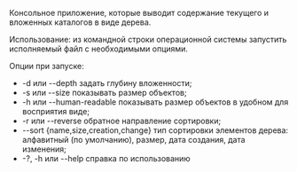 ﻿Консольное приложение, которые выводит содержание текущего и вложенных каталогов в виде дерева.

Использование: из командной строки операционной системы запустить исполняемый файл с необходимыми опциями.

Опции при запуске:
* -d или --depth						задать глубину вложенности;
* -s или --size						показывать размер объектов;
* -h или --human-readable				показывать размер объектов в удобном для восприятия виде;
* -r или --reverse					обратное направление сортировки;
* --sort {name,size,creation,change}	тип сортировки элементов дерева: алфавитный (по умолчанию), размер, дата создания, дата изменения;
* -?, -h или --help					справка по использованию
